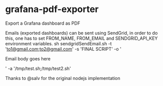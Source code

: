 # grafana-pdf-exporter
Export a Grafana dashboard as PDF

Emails (exported dashboards) can be sent using SendGrid, in order to do this, one has to set FROM_NAME, FROM_EMAIL and SENDGRID_API_KEY environment variables.
sh sendgridSendEmail.sh -t 'to1@gmail.com;to2@gmail.com'  -s 'FINAL SCRIPT' -o '<p>Email body goes here</p>' -a '/tmp/test.sh;/tmp/test2.sh'

Thanks to @salv for the original nodejs implementation


